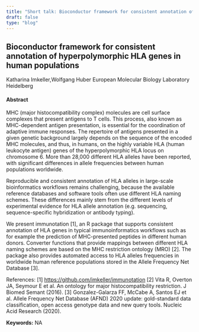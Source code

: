 ```yaml
---
title: "Short talk: Bioconductor framework for consistent annotation of hyperpolymorphic HLA genes in human populations"
draft: false
type: "blog"
---
```


## Bioconductor framework for consistent annotation of hyperpolymorphic HLA genes in human populations
Katharina Imkeller,Wolfgang Huber
European Molecular Biology Laboratory Heidelberg
#### Abstract

MHC (major histocompatibility complex) molecules are cell surface complexes that present antigens to T cells. This process, also known as MHC-dependent antigen presentation, is essential for the coordination of adaptive immune responses. The repertoire of antigens presented in a given genetic background largely depends on the sequence of the encoded MHC molecules, and thus, in humans, on the highly variable HLA (human leukocyte antigen) genes of the hyperpolymorphic HLA locus on chromosome 6. More than 28,000 different HLA alleles have been reported, with significant differences in allele frequencies between human populations worldwide.
 
Reproducible and consistent annotation of HLA alleles in large-scale bioinformatics workflows remains challenging, because the available reference databases and software tools often use different HLA naming schemes. These differences mainly stem from the different levels of experimental evidence for HLA allele annotation (e.g. sequencing, sequence-specific hybridization or antibody typing).
 
We present immunotation [1], an R package that supports consistent annotation of HLA genes in typical immunoinformatics workflows such as for example the prediction of MHC-presented peptides in different human donors. Converter functions that provide mappings between different HLA naming schemes are based on the MHC restriction ontology (MRO) [2]. The package also provides automated access to HLA alleles frequencies in worldwide human reference populations stored in the Allele Frequency Net Database [3].

References:
[1] https://github.com/imkeller/immunotation
[2] Vita R, Overton JA, Seymour E et al. An ontology for major histocompatibility restriction. J Biomed Semant (2016).
[3] Gonzalez-Galarza FF, McCabe A, Santos EJ et al. Allele Frequency Net Database (AFND) 2020 update: gold-standard data classification, open access genotype data and new query tools. Nucleic Acid Research (2020).


**Keywords:** NA
